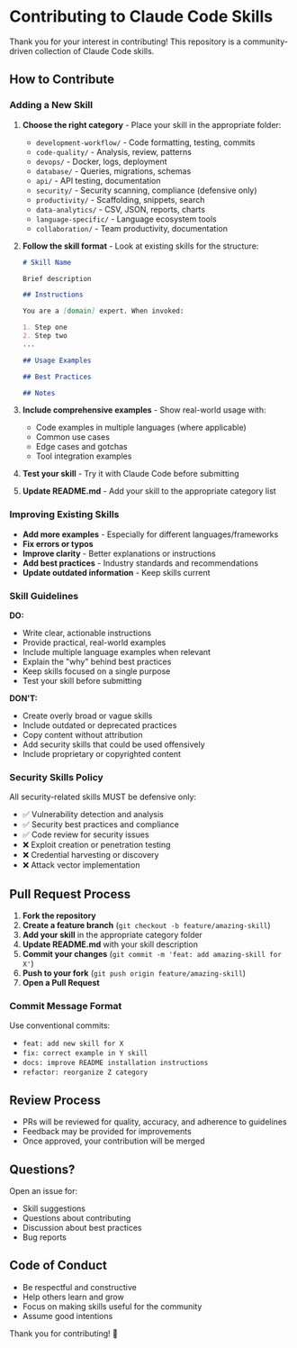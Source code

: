 # Contributing to Claude Code Skills

Thank you for your interest in contributing! This repository is a community-driven collection of Claude Code skills.

## How to Contribute

### Adding a New Skill

1. **Choose the right category** - Place your skill in the appropriate folder:
   - `development-workflow/` - Code formatting, testing, commits
   - `code-quality/` - Analysis, review, patterns
   - `devops/` - Docker, logs, deployment
   - `database/` - Queries, migrations, schemas
   - `api/` - API testing, documentation
   - `security/` - Security scanning, compliance (defensive only)
   - `productivity/` - Scaffolding, snippets, search
   - `data-analytics/` - CSV, JSON, reports, charts
   - `language-specific/` - Language ecosystem tools
   - `collaboration/` - Team productivity, documentation

2. **Follow the skill format** - Look at existing skills for the structure:
   ```markdown
   # Skill Name

   Brief description

   ## Instructions

   You are a [domain] expert. When invoked:

   1. Step one
   2. Step two
   ...

   ## Usage Examples

   ## Best Practices

   ## Notes
   ```

3. **Include comprehensive examples** - Show real-world usage with:
   - Code examples in multiple languages (where applicable)
   - Common use cases
   - Edge cases and gotchas
   - Tool integration examples

4. **Test your skill** - Try it with Claude Code before submitting

5. **Update README.md** - Add your skill to the appropriate category list

### Improving Existing Skills

- **Add more examples** - Especially for different languages/frameworks
- **Fix errors or typos**
- **Improve clarity** - Better explanations or instructions
- **Add best practices** - Industry standards and recommendations
- **Update outdated information** - Keep skills current

### Skill Guidelines

**DO:**
- Write clear, actionable instructions
- Provide practical, real-world examples
- Include multiple language examples when relevant
- Explain the "why" behind best practices
- Keep skills focused on a single purpose
- Test your skill before submitting

**DON'T:**
- Create overly broad or vague skills
- Include outdated or deprecated practices
- Copy content without attribution
- Add security skills that could be used offensively
- Include proprietary or copyrighted content

### Security Skills Policy

All security-related skills MUST be defensive only:
- ✅ Vulnerability detection and analysis
- ✅ Security best practices and compliance
- ✅ Code review for security issues
- ❌ Exploit creation or penetration testing
- ❌ Credential harvesting or discovery
- ❌ Attack vector implementation

## Pull Request Process

1. **Fork the repository**
2. **Create a feature branch** (`git checkout -b feature/amazing-skill`)
3. **Add your skill** in the appropriate category folder
4. **Update README.md** with your skill description
5. **Commit your changes** (`git commit -m 'feat: add amazing-skill for X'`)
6. **Push to your fork** (`git push origin feature/amazing-skill`)
7. **Open a Pull Request**

### Commit Message Format

Use conventional commits:
- `feat: add new skill for X`
- `fix: correct example in Y skill`
- `docs: improve README installation instructions`
- `refactor: reorganize Z category`

## Review Process

- PRs will be reviewed for quality, accuracy, and adherence to guidelines
- Feedback may be provided for improvements
- Once approved, your contribution will be merged

## Questions?

Open an issue for:
- Skill suggestions
- Questions about contributing
- Discussion about best practices
- Bug reports

## Code of Conduct

- Be respectful and constructive
- Help others learn and grow
- Focus on making skills useful for the community
- Assume good intentions

Thank you for contributing! 🎉
